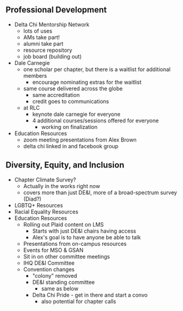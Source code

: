 ## Professional Development
- Delta Chi Mentorship Network
    - lots of uses
    - AMs take part!
    - alumni take part
    - resource repository
    - job board (building out)
- Dale Carnegie
    - one scholar per chapter, but there is a waitlist for additional members
        - encourage nominating extras for the waitlist
    - same course delivered across the globe
        - same accreditation
        - credit goes to communications
    - at RLC
        - keynote dale carnegie for everyone
        - 4 additional courses/sessions offered for everyone
            - working on finalization
- Education Resources
    - zoom meeting presentations from Alex Brown
    - delta chi linked in and facebook group

## Diversity, Equity, and Inclusion
- Chapter Climate Survey?
    - Actually in the works right now
    - covers more than just DE&I, more of a broad-spectrum survey (Diad?)
- LGBTQ+ Resources
- Racial Equality Resources
- Education Resources
    - Rolling out Plaid content on LMS
        - Starts with just DE&I chairs having access
        - Alex's goal is to have anyone be able to talk
    - Presentations from on-campus resources
    - Events for MSO & GSAN
    - Sit in on other committee meetings
    - IHQ DE&I Committee
    - Convention changes
        - "colony" removed
        - DE&I standing committee
            - same as below
        - Delta Chi Pride - get in there and start a convo
            - also potential for chapter calls